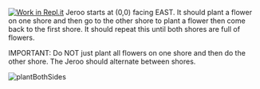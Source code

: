 [![Work in Repl.it](https://classroom.github.com/assets/work-in-replit-14baed9a392b3a25080506f3b7b6d57f295ec2978f6f33ec97e36a161684cbe9.svg)](https://classroom.github.com/online_ide?assignment_repo_id=3303134&assignment_repo_type=AssignmentRepo)
Jeroo starts at (0,0) facing EAST.  It should plant a flower on one shore and then go to the other shore to plant a flower then come back to the first shore.  It should repeat this until both shores are full of flowers.

IMPORTANT: Do NOT just plant all flowers on one shore and then do the other shore.  The Jeroo should alternate between shores.

![plantBothSides](https://user-images.githubusercontent.com/28961298/94055368-78b6da00-fda2-11ea-9801-0146ffdb7b73.jpg)



